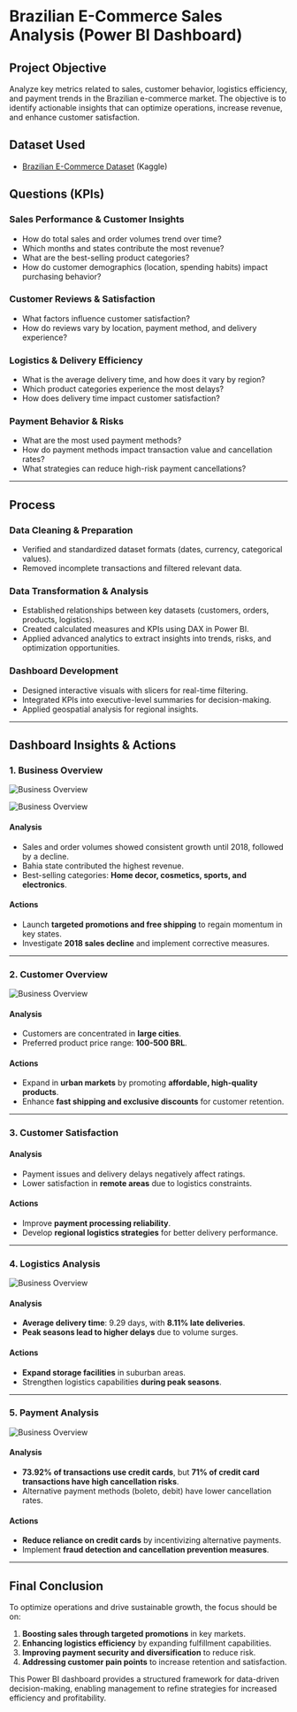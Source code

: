 # **Brazilian E-Commerce Sales Analysis (Power BI Dashboard)**  

## **Project Objective**  
Analyze key metrics related to sales, customer behavior, logistics efficiency, and payment trends in the Brazilian e-commerce market. The objective is to identify actionable insights that can optimize operations, increase revenue, and enhance customer satisfaction.  

## **Dataset Used**  
- [Brazilian E-Commerce Dataset](https://www.kaggle.com/datasets/olistbr/brazilian-ecommerce/data) (Kaggle)  

## **Questions (KPIs)**  

### **Sales Performance & Customer Insights**  
- How do total sales and order volumes trend over time?  
- Which months and states contribute the most revenue?  
- What are the best-selling product categories?  
- How do customer demographics (location, spending habits) impact purchasing behavior?  

### **Customer Reviews & Satisfaction**  
- What factors influence customer satisfaction?  
- How do reviews vary by location, payment method, and delivery experience?  

### **Logistics & Delivery Efficiency**  
- What is the average delivery time, and how does it vary by region?  
- Which product categories experience the most delays?  
- How does delivery time impact customer satisfaction?  

### **Payment Behavior & Risks**  
- What are the most used payment methods?  
- How do payment methods impact transaction value and cancellation rates?  
- What strategies can reduce high-risk payment cancellations?  

---

## **Process**  

### **Data Cleaning & Preparation**  
- Verified and standardized dataset formats (dates, currency, categorical values).  
- Removed incomplete transactions and filtered relevant data.  

### **Data Transformation & Analysis**  
- Established relationships between key datasets (customers, orders, products, logistics).  
- Created calculated measures and KPIs using DAX in Power BI.  
- Applied advanced analytics to extract insights into trends, risks, and optimization opportunities.  

### **Dashboard Development**  
- Designed interactive visuals with slicers for real-time filtering.  
- Integrated KPIs into executive-level summaries for decision-making.  
- Applied geospatial analysis for regional insights.  

---

## **Dashboard Insights & Actions**  

### **1. Business Overview**  
![Business Overview](images/business_overview.jpg)

![Business Overview](images/business_overview_(2).jpg)


#### **Analysis**  
- Sales and order volumes showed consistent growth until 2018, followed by a decline.  
- Bahia state contributed the highest revenue.  
- Best-selling categories: **Home decor, cosmetics, sports, and electronics**.  

#### **Actions**  
- Launch **targeted promotions and free shipping** to regain momentum in key states.  
- Investigate **2018 sales decline** and implement corrective measures.  

---

### **2. Customer Overview**  
![Business Overview](images/customer_reviews.jpg)

#### **Analysis**  
- Customers are concentrated in **large cities**.  
- Preferred product price range: **100-500 BRL**.  

#### **Actions**  
- Expand in **urban markets** by promoting **affordable, high-quality products**.  
- Enhance **fast shipping and exclusive discounts** for customer retention.  

---

### **3. Customer Satisfaction**  
#### **Analysis**  
- Payment issues and delivery delays negatively affect ratings.  
- Lower satisfaction in **remote areas** due to logistics constraints.  

#### **Actions**  
- Improve **payment processing reliability**.  
- Develop **regional logistics strategies** for better delivery performance.  

---

### **4. Logistics Analysis**  
![Business Overview](images/logistics_analysis.jpg)

#### **Analysis**  
- **Average delivery time**: 9.29 days, with **8.11% late deliveries**.  
- **Peak seasons lead to higher delays** due to volume surges.  

#### **Actions**  
- **Expand storage facilities** in suburban areas.  
- Strengthen logistics capabilities **during peak seasons**.  

---

### **5. Payment Analysis**  
![Business Overview](images/payment_analysis.jpg)
#### **Analysis**  
- **73.92% of transactions use credit cards**, but **71% of credit card transactions have high cancellation risks**.  
- Alternative payment methods (boleto, debit) have lower cancellation rates.  

#### **Actions**  
- **Reduce reliance on credit cards** by incentivizing alternative payments.  
- Implement **fraud detection and cancellation prevention measures**.  

---

## **Final Conclusion**  
To optimize operations and drive sustainable growth, the focus should be on:  
1. **Boosting sales through targeted promotions** in key markets.  
2. **Enhancing logistics efficiency** by expanding fulfillment capabilities.  
3. **Improving payment security and diversification** to reduce risk.  
4. **Addressing customer pain points** to increase retention and satisfaction.  

This Power BI dashboard provides a structured framework for data-driven decision-making, enabling management to refine strategies for increased efficiency and profitability.
